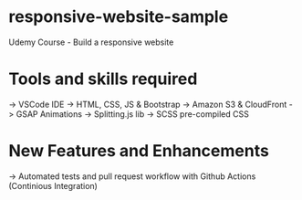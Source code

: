 # responsive-website-sample

Udemy Course - Build a responsive website

# Tools and skills required

-> VSCode IDE
-> HTML, CSS, JS & Bootstrap
-> Amazon S3 & CloudFront
-> GSAP Animations
-> Splitting.js lib
-> SCSS pre-compiled CSS

# New Features and Enhancements

-> Automated tests and pull request workflow with Github Actions (Continious Integration)
